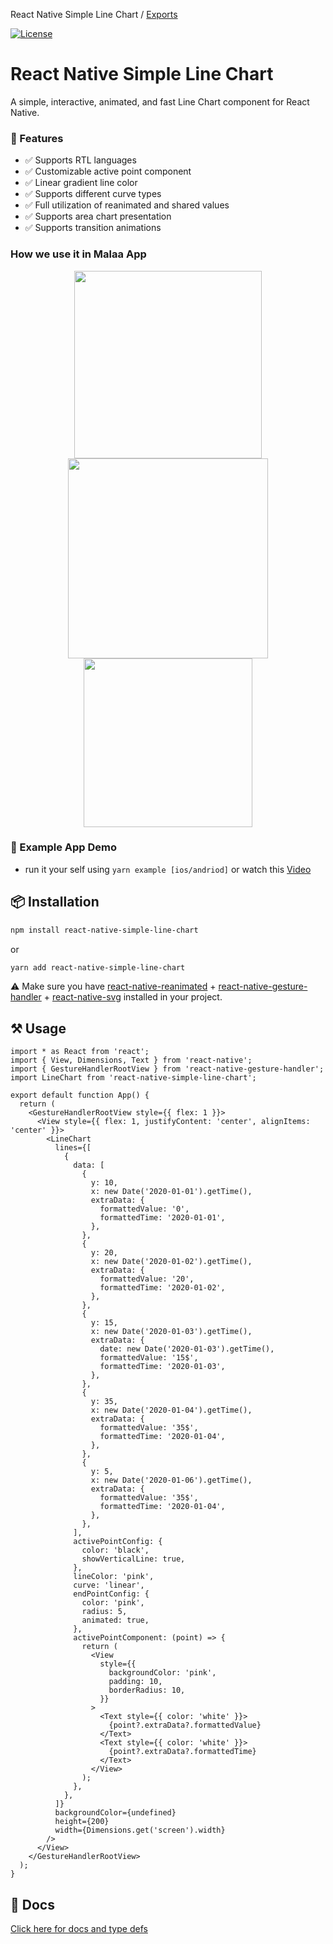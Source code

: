 React Native Simple Line Chart / [Exports](modules.md)

[![License](http://img.shields.io/badge/license-MIT-green.svg?style=flat)](https://github.com/Malaa-tech/react-native-simple-line-chart)

# React Native Simple Line Chart
A simple, interactive, animated, and fast Line Chart component for React Native.

### 🦄 Features
- ✅  Supports RTL languages   
- ✅  Customizable active point component  
- ✅  Linear gradient line color  
- ✅  Supports different curve types  
- ✅  Full utilization of reanimated and shared values  
- ✅  Supports area chart presentation
- ✅  Supports transition animations
 
### How we use it in Malaa App
<p align="center">
<img src="https://github.com/Malaa-tech/react-native-simple-line-chart/assets/24798045/c48c7ace-8230-4363-843c-1d250fc22110" width="300"/>
<img src="https://github.com/Malaa-tech/react-native-simple-line-chart/assets/24798045/74aa91d3-e69c-4a85-8d62-d6a77be550d2" width="320"/>
<img src="https://user-images.githubusercontent.com/24798045/216769372-9d8dc695-71f9-488d-8bba-e804de9dc5ba.gif" width="270"/>
</p>

### 🔮 Example App Demo
- run it your self using ```yarn example [ios/andriod]``` or watch this [Video](https://user-images.githubusercontent.com/24798045/216169227-8044461f-9d2d-4990-b3aa-c15e2b3464e2.mp4)

## 📦 Installation
```bash | pure
npm install react-native-simple-line-chart
```
or
```bash | pure
yarn add react-native-simple-line-chart
```
⚠️ Make sure you have [react-native-reanimated](https://docs.swmansion.com/react-native-reanimated/) + [react-native-gesture-handler](https://docs.swmansion.com/react-native-gesture-handler/docs/) + [react-native-svg](https://github.com/software-mansion/react-native-svg) installed in your project.

## ⚒️ Usage
```tsx | pure
import * as React from 'react';
import { View, Dimensions, Text } from 'react-native';
import { GestureHandlerRootView } from 'react-native-gesture-handler';
import LineChart from 'react-native-simple-line-chart';

export default function App() {
  return (
    <GestureHandlerRootView style={{ flex: 1 }}>
      <View style={{ flex: 1, justifyContent: 'center', alignItems: 'center' }}>
        <LineChart
          lines={[
            {
              data: [
                {
                  y: 10,
                  x: new Date('2020-01-01').getTime(),
                  extraData: {
                    formattedValue: '0',
                    formattedTime: '2020-01-01',
                  },
                },
                {
                  y: 20,
                  x: new Date('2020-01-02').getTime(),
                  extraData: {
                    formattedValue: '20',
                    formattedTime: '2020-01-02',
                  },
                },
                {
                  y: 15,
                  x: new Date('2020-01-03').getTime(),
                  extraData: {
                    date: new Date('2020-01-03').getTime(),
                    formattedValue: '15$',
                    formattedTime: '2020-01-03',
                  },
                },
                {
                  y: 35,
                  x: new Date('2020-01-04').getTime(),
                  extraData: {
                    formattedValue: '35$',
                    formattedTime: '2020-01-04',
                  },
                },
                {
                  y: 5,
                  x: new Date('2020-01-06').getTime(),
                  extraData: {
                    formattedValue: '35$',
                    formattedTime: '2020-01-04',
                  },
                },
              ],
              activePointConfig: {
                color: 'black',
                showVerticalLine: true,
              },
              lineColor: 'pink',
              curve: 'linear',
              endPointConfig: {
                color: 'pink',
                radius: 5,
                animated: true,
              },
              activePointComponent: (point) => {
                return (
                  <View
                    style={{
                      backgroundColor: 'pink',
                      padding: 10,
                      borderRadius: 10,
                    }}
                  >
                    <Text style={{ color: 'white' }}>
                      {point?.extraData?.formattedValue}
                    </Text>
                    <Text style={{ color: 'white' }}>
                      {point?.extraData?.formattedTime}
                    </Text>
                  </View>
                );
              },
            },
          ]}
          backgroundColor={undefined}
          height={200}
          width={Dimensions.get('screen').width}
        />
      </View>
    </GestureHandlerRootView>
  );
}
```

## 📖 Docs 
[Click here for docs and type defs](https://github.com/Malaa-tech/react-native-simple-line-chart/blob/main/docs/modules.md)
